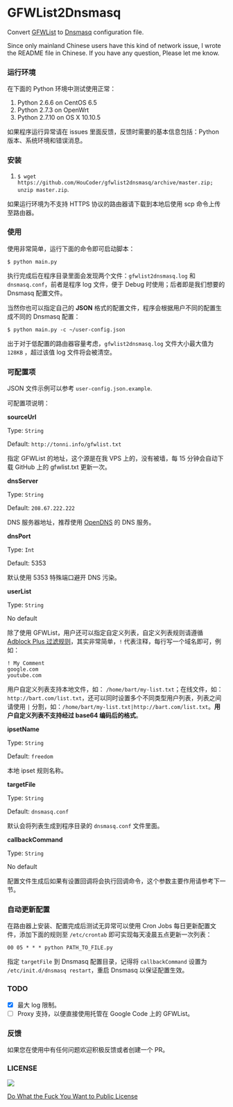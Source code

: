 # GFWList2Dnsmasq

Convert [GFWList](https://autoproxy-gfwlist.googlecode.com/svn/trunk/gfwlist.txt) to [Dnsmasq](http://www.thekelleys.org.uk/dnsmasq/doc.html) configuration file.

Since only mainland Chinese users have this kind of network issue, I wrote the README file in Chinese. If you have any question, Please let me know.

### 运行环境

在下面的 Python 环境中测试使用正常：

1. Python 2.6.6 on CentOS 6.5
1. Python 2.7.3 on OpenWrt
1. Python 2.7.10 on OS X 10.10.5

如果程序运行异常请在 issues 里面反馈，反馈时需要的基本信息包括：Python 版本、系统环境和错误消息。

### 安装

1. `$ wget https://github.com/HouCoder/gfwlist2dnsmasq/archive/master.zip; unzip master.zip`.

如果运行环境为不支持 HTTPS 协议的路由器请下载到本地后使用 scp 命令上传至路由器。

### 使用

使用非常简单，运行下面的命令即可启动脚本：

`$ python main.py`

执行完成后在程序目录里面会发现两个文件：`gfwlist2dnsmasq.log` 和 `dnsmasq.conf`，前者是程序 log 文件，便于 Debug 时使用；后者即是我们想要的 Dnsmasq 配置文件。

当然你也可以指定自己的 **JSON** 格式的配置文件，程序会根据用户不同的配置生成不同的 Dnsmasq 配置：

`$ python main.py -c ~/user-config.json`

出于对于低配置的路由器容量考虑，`gfwlist2dnsmasq.log` 文件大小最大值为 `128KB` ，超过该值 log 文件将会被清空。

### 可配置项

JSON 文件示例可以参考 `user-config.json.example`.

可配置项说明：

**sourceUrl**

Type: `String`

Default: `http://tonni.info/gfwlist.txt`

指定 GFWList 的地址，这个源是在我 VPS 上的，没有被墙，每 15 分钟会自动下载 GitHub 上的 gfwlist.txt 更新一次。

**dnsServer**

Type: `String`

Default: `208.67.222.222`

DNS 服务器地址，推荐使用 [OpenDNS](https://www.opendns.com/home-internet-security/) 的 DNS 服务。

**dnsPort**

Type: `Int`

Default: 5353

默认使用 5353 特殊端口避开 DNS 污染。

**userList**

Type: `String`

No default

除了使用 GFWList，用户还可以指定自定义列表，自定义列表规则请遵循 [Adblock Plus 过滤规则](https://adblockplus.org/zh_CN/filters)，其实非常简单，`!` 代表注释，每行写一个域名即可，例如：

```
! My Comment
google.com
youtube.com
```

用户自定义列表支持本地文件，如： `/home/bart/my-list.txt`；在线文件，如：`http://bart.com/list.txt`，还可以同时设置多个不同类型用户列表，列表之间请使用 `|` 分割，如：`/home/bart/my-list.txt|http://bart.com/list.txt`。**用户自定义列表不支持经过 base64 编码后的格式**。

**ipsetName**

Type: `String`

Default: `freedom`

本地 ipset 规则名称。

**targetFile**

Type: `String`

Default: `dnsmasq.conf`

默认会将列表生成到程序目录的 `dnsmasq.conf` 文件里面。

**callbackCommand**

Type: `String`

No default

配置文件生成后如果有设置回调将会执行回调命令，这个参数主要作用请参考下一节。

### 自动更新配置

在路由器上安装、配置完成后测试无异常可以使用 Cron Jobs 每日更新配置文件，添加下面的规则至 `/etc/crontab` 即可实现每天凌晨五点更新一次列表：

```
00 05 * * * python PATH_TO_FILE.py
```
指定 `targetFile` 到 Dnsmasq 配置目录，记得将 `callbackCommand` 设置为 `/etc/init.d/dnsmasq restart`，重启 Dnsmasq 以保证配置生效。


### TODO

- [x] 最大 log 限制。
- [ ] Proxy 支持，以便直接使用托管在 Google Code 上的 GFWList。

### 反馈

如果您在使用中有任何问题欢迎积极反馈或者创建一个 PR。

### LICENSE

![](http://www.wtfpl.net/wp-content/uploads/2012/12/wtfpl-badge-1.png)

[Do What the Fuck You Want to Public License](http://www.wtfpl.net/)
